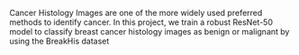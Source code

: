 
Cancer Histology Images are one of the more widely used preferred methods to identify cancer. In this project, we train a robust ResNet-50 model to classify breast cancer histology images as benign or malignant by using the BreakHis dataset
